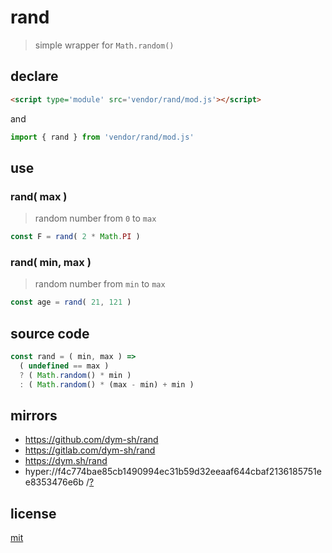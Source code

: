 # rand

> simple wrapper for `Math.random()`


## declare
``` html
<script type='module' src='vendor/rand/mod.js'></script>
```

and
``` js
import { rand } from 'vendor/rand/mod.js'
```

## use

### rand( max )

> random number from `0` to `max`

``` js
const F = rand( 2 * Math.PI )
```

### rand( min, max )

> random number from `min` to `max`

``` js
const age = rand( 21, 121 )
```


## source code
``` js
const rand = ( min, max ) =>
  ( undefined == max )
  ? ( Math.random() * min )
  : ( Math.random() * (max - min) + min )
```


## mirrors
- https://github.com/dym-sh/rand
- https://gitlab.com/dym-sh/rand
- https://dym.sh/rand
- hyper://f4c774bae85cb1490994ec31b59d32eeaaf644cbaf2136185751ee8353476e6b /[?](https://beakerbrowser.com)


## license
[mit](./license)
